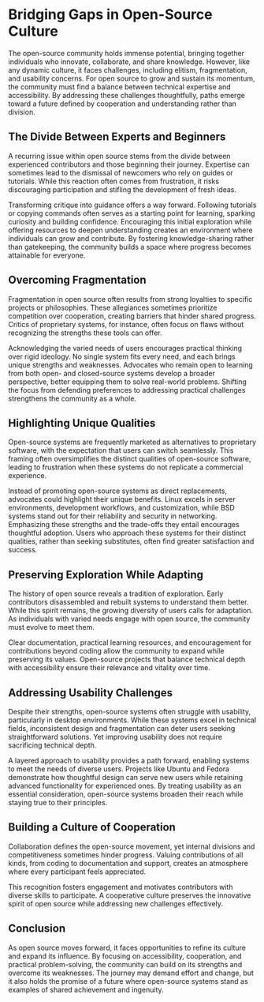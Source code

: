 # Bridging Gaps in Open-Source Culture

The open-source community holds immense potential, bringing together individuals who innovate, collaborate, and share knowledge. However, like any dynamic culture, it faces challenges, including elitism, fragmentation, and usability concerns. For open source to grow and sustain its momentum, the community must find a balance between technical expertise and accessibility. By addressing these challenges thoughtfully, paths emerge toward a future defined by cooperation and understanding rather than division.

## The Divide Between Experts and Beginners

A recurring issue within open source stems from the divide between experienced contributors and those beginning their journey. Expertise can sometimes lead to the dismissal of newcomers who rely on guides or tutorials. While this reaction often comes from frustration, it risks discouraging participation and stifling the development of fresh ideas.

Transforming critique into guidance offers a way forward. Following tutorials or copying commands often serves as a starting point for learning, sparking curiosity and building confidence. Encouraging this initial exploration while offering resources to deepen understanding creates an environment where individuals can grow and contribute. By fostering knowledge-sharing rather than gatekeeping, the community builds a space where progress becomes attainable for everyone.

## Overcoming Fragmentation

Fragmentation in open source often results from strong loyalties to specific projects or philosophies. These allegiances sometimes prioritize competition over cooperation, creating barriers that hinder shared progress. Critics of proprietary systems, for instance, often focus on flaws without recognizing the strengths these tools can offer.

Acknowledging the varied needs of users encourages practical thinking over rigid ideology. No single system fits every need, and each brings unique strengths and weaknesses. Advocates who remain open to learning from both open- and closed-source systems develop a broader perspective, better equipping them to solve real-world problems. Shifting the focus from defending preferences to addressing practical challenges strengthens the community as a whole.

## Highlighting Unique Qualities

Open-source systems are frequently marketed as alternatives to proprietary software, with the expectation that users can switch seamlessly. This framing often oversimplifies the distinct qualities of open-source software, leading to frustration when these systems do not replicate a commercial experience.

Instead of promoting open-source systems as direct replacements, advocates could highlight their unique benefits. Linux excels in server environments, development workflows, and customization, while BSD systems stand out for their reliability and security in networking. Emphasizing these strengths and the trade-offs they entail encourages thoughtful adoption. Users who approach these systems for their distinct qualities, rather than seeking substitutes, often find greater satisfaction and success.

## Preserving Exploration While Adapting

The history of open source reveals a tradition of exploration. Early contributors disassembled and rebuilt systems to understand them better. While this spirit remains, the growing diversity of users calls for adaptation. As individuals with varied needs engage with open source, the community must evolve to meet them.

Clear documentation, practical learning resources, and encouragement for contributions beyond coding allow the community to expand while preserving its values. Open-source projects that balance technical depth with accessibility ensure their relevance and vitality over time.

## Addressing Usability Challenges

Despite their strengths, open-source systems often struggle with usability, particularly in desktop environments. While these systems excel in technical fields, inconsistent design and fragmentation can deter users seeking straightforward solutions. Yet improving usability does not require sacrificing technical depth.

A layered approach to usability provides a path forward, enabling systems to meet the needs of diverse users. Projects like Ubuntu and Fedora demonstrate how thoughtful design can serve new users while retaining advanced functionality for experienced ones. By treating usability as an essential consideration, open-source systems broaden their reach while staying true to their principles.

## Building a Culture of Cooperation

Collaboration defines the open-source movement, yet internal divisions and competitiveness sometimes hinder progress. Valuing contributions of all kinds, from coding to documentation and support, creates an atmosphere where every participant feels appreciated.

This recognition fosters engagement and motivates contributors with diverse skills to participate. A cooperative culture preserves the innovative spirit of open source while addressing new challenges effectively.

## Conclusion

As open source moves forward, it faces opportunities to refine its culture and expand its influence. By focusing on accessibility, cooperation, and practical problem-solving, the community can build on its strengths and overcome its weaknesses. The journey may demand effort and change, but it also holds the promise of a future where open-source systems stand as examples of shared achievement and ingenuity.
